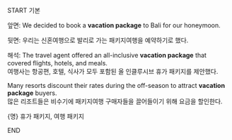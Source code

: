 START
기본

앞면:
We decided to book a **vacation package** to Bali for our honeymoon.

뒷면:
우리는 신혼여행으로 발리로 가는 패키지여행을 예약하기로 했다.

해석:
The travel agent offered an all-inclusive **vacation package** that covered flights, hotels, and meals.  
여행사는 항공편, 호텔, 식사가 모두 포함된 올 인클루시브 휴가 패키지를 제안했다.

Many resorts discount their rates during the off-season to attract **vacation package** buyers.  
많은 리조트들은 비수기에 패키지여행 구매자들을 끌어들이기 위해 요금을 할인한다.

{명} 휴가 패키지, 여행 패키지
<!--ID: 1746586791374-->
END